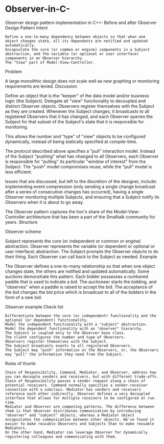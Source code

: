 # Observer-in-C-
Observer design pattern implementation in C++: Before and after
Observer Design Pattern
Intent

    Define a one-to-many dependency between objects so that when one object changes state, all its dependents are notified and updated automatically.
    Encapsulate the core (or common or engine) components in a Subject abstraction, and the variable (or optional or user interface) components in an Observer hierarchy.
    The "View" part of Model-View-Controller.

Problem

A large monolithic design does not scale well as new graphing or monitoring requirements are levied.
Discussion

Define an object that is the "keeper" of the data model and/or business logic (the Subject). Delegate all "view" functionality to decoupled and distinct Observer objects. Observers register themselves with the Subject as they are created. Whenever the Subject changes, it broadcasts to all registered Observers that it has changed, and each Observer queries the Subject for that subset of the Subject's state that it is responsible for monitoring.

This allows the number and "type" of "view" objects to be configured dynamically, instead of being statically specified at compile-time.

The protocol described above specifies a "pull" interaction model. Instead of the Subject "pushing" what has changed to all Observers, each Observer is responsible for "pulling" its particular "window of interest" from the Subject. The "push" model compromises reuse, while the "pull" model is less efficient.

Issues that are discussed, but left to the discretion of the designer, include: implementing event compression (only sending a single change broadcast after a series of consecutive changes has occurred), having a single Observer monitoring multiple Subjects, and ensuring that a Subject notify its Observers when it is about to go away.

The Observer pattern captures the lion's share of the Model-View-Controller architecture that has been a part of the Smalltalk community for years.
Structure

Observer scheme

Subject represents the core (or independent or common or engine) abstraction. Observer represents the variable (or dependent or optional or user interface) abstraction. The Subject prompts the Observer objects to do their thing. Each Observer can call back to the Subject as needed.
Example

The Observer defines a one-to-many relationship so that when one object changes state, the others are notified and updated automatically. Some auctions demonstrate this pattern. Each bidder possesses a numbered paddle that is used to indicate a bid. The auctioneer starts the bidding, and "observes" when a paddle is raised to accept the bid. The acceptance of the bid changes the bid price which is broadcast to all of the bidders in the form of a new bid.

Observer example
Check list

    Differentiate between the core (or independent) functionality and the optional (or dependent) functionality.
    Model the independent functionality with a "subject" abstraction.
    Model the dependent functionality with an "observer" hierarchy.
    The Subject is coupled only to the Observer base class.
    The client configures the number and type of Observers.
    Observers register themselves with the Subject.
    The Subject broadcasts events to all registered Observers.
    The Subject may "push" information at the Observers, or, the Observers may "pull" the information they need from the Subject.

Rules of thumb

    Chain of Responsibility, Command, Mediator, and Observer, address how you can decouple senders and receivers, but with different trade-offs. Chain of Responsibility passes a sender request along a chain of potential receivers. Command normally specifies a sender-receiver connection with a subclass. Mediator has senders and receivers reference each other indirectly. Observer defines a very decoupled interface that allows for multiple receivers to be configured at run-time.
    Mediator and Observer are competing patterns. The difference between them is that Observer distributes communication by introducing "observer" and "subject" objects, whereas a Mediator object encapsulates the communication between other objects. We've found it easier to make reusable Observers and Subjects than to make reusable Mediators.
    On the other hand, Mediator can leverage Observer for dynamically registering colleagues and communicating with them.
